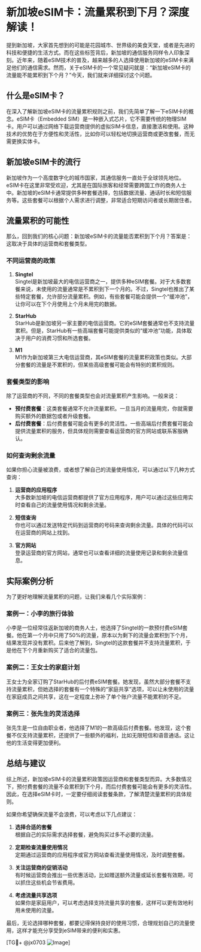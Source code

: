# 新加坡eSIM卡：流量累积到下月？深度解读！

提到新加坡，大家首先想到的可能是花园城市、世界级的美食天堂，或者是先进的科技和便捷的生活方式。而在这些标签背后，新加坡的通信服务同样令人印象深刻。近年来，随着eSIM技术的普及，越来越多的人选择使用新加坡的eSIM卡来满足他们的通信需求。然而，关于eSIM卡的一个常见疑问就是：“新加坡eSIM卡的流量能不能累积到下个月？”今天，我们就来详细探讨这个问题。

## 什么是eSIM卡？

在深入了解新加坡eSIM卡的流量累积规则之前，我们先简单了解一下eSIM卡的概念。eSIM卡（Embedded SIM）是一种嵌入式芯片，它不需要传统的物理SIM卡。用户可以通过网络下载运营商提供的虚拟SIM卡信息，直接激活和使用。这种技术的优势在于方便性和灵活性，比如你可以轻松地切换运营商或更改套餐，而无需更换实体卡。

## 新加坡eSIM卡的流行

新加坡作为一个高度数字化的城市国家，其通信服务一直处于全球领先地位。eSIM卡在这里非常受欢迎，尤其是在国际旅客和经常需要跨国工作的商务人士中。新加坡的eSIM卡通常提供多种套餐选择，包括数据流量、通话时长和短信服务等。这些套餐可以根据个人需求进行调整，非常适合短期访问者或长期居住者。

## 流量累积的可能性

那么，回到我们的核心问题：新加坡eSIM卡的流量能否累积到下个月？答案是：这取决于具体的运营商和套餐类型。

### 不同运营商的政策

1. **Singtel**  
   Singtel是新加坡最大的电信运营商之一，提供多种eSIM套餐。对于大多数套餐来说，未使用的流量通常是不累积到下一个月的。不过，Singtel也推出了某些特定套餐，允许部分流量累积。例如，有些套餐可能会提供一个“缓冲池”，让你可以在下个月使用上个月未用完的数据。

2. **StarHub**  
   StarHub是新加坡另一家主要的电信运营商。它的eSIM套餐通常也不支持流量累积。但是，StarHub有一些高端套餐可能提供类似的“缓冲池”功能，具体取决于用户的消费习惯和所选套餐。

3. **M1**  
   M1作为新加坡第三大电信运营商，其eSIM套餐的流量累积政策也类似。大部分套餐的流量是不累积的，但某些高级套餐可能会有特别的累积规则。

### 套餐类型的影响

除了运营商的不同，不同的套餐类型也会对流量累积产生影响。一般来说：

- **预付费套餐**：这类套餐通常不允许流量累积。一旦当月的流量用完，你就需要购买额外的数据包或者升级套餐。
- **后付费套餐**：后付费套餐可能会有更多的灵活性。一些高端后付费套餐可能会提供流量累积的服务，但具体规则需要查看运营商的官方网站或联系客服确认。

### 如何查询剩余流量

如果你担心流量被浪费，或者想了解自己的流量使用情况，可以通过以下几种方式查询：

1. **运营商的应用程序**  
   大多数新加坡的电信运营商都提供了官方应用程序，用户可以通过这些应用实时查看自己的流量使用情况和剩余流量。

2. **短信查询**  
   你也可以通过发送特定代码到运营商的号码来查询剩余流量。具体的代码可以在运营商的网站上找到。

3. **官方网站**  
   登录运营商的官方网站，通常也可以查看详细的流量使用记录和剩余流量信息。

## 实际案例分析

为了更好地理解流量累积的问题，让我们来看几个实际案例：

### 案例一：小李的旅行体验

小李是一位经常往返新加坡的商务人士，他选择了Singtel的一款预付费eSIM套餐。他在第一个月中只用了50%的流量，原本以为剩下的流量会累积到下个月，结果发现并没有累积。后来他了解到，Singtel的这款套餐并不支持流量累积，于是他在下个月重新购买了适合的流量包。

### 案例二：王女士的家庭计划

王女士为全家订购了StarHub的后付费eSIM套餐。她发现，虽然大部分套餐不支持流量累积，但她选择的套餐有一个特殊的“家庭共享”选项，可以让未使用的流量在家庭成员之间共享，这在一定程度上弥补了单个账户流量不能累积的不足。

### 案例三：张先生的灵活选择

张先生是一位自由职业者，他选择了M1的一款高级后付费套餐。他发现，这个套餐不仅支持流量累积，还提供了一些额外的福利，比如无限短信和语音通话。这让他的生活变得更加便利。

## 总结与建议

综上所述，新加坡eSIM卡的流量累积政策因运营商和套餐类型而异。大多数情况下，预付费套餐的流量不会累积到下个月，而后付费套餐可能会有更多的灵活性。因此，在选择eSIM卡时，一定要仔细阅读套餐条款，了解清楚流量累积的具体规则。

如果你希望确保流量不会浪费，可以考虑以下几点建议：

1. **选择合适的套餐**  
   根据自己的实际需求选择套餐，避免购买过多不必要的流量。

2. **定期检查流量使用情况**  
   定期通过运营商的应用程序或官方网站查看流量使用情况，及时调整套餐。

3. **关注运营商的促销活动**  
   有时候运营商会推出一些优惠活动，比如赠送额外流量或延长套餐有效期，可以抓住这些机会节省费用。

4. **考虑流量共享选项**  
   如果你是家庭用户，可以考虑选择支持流量共享的套餐，这样可以更有效地利用未使用的流量。

最后，无论选择哪种套餐，都要记得保持良好的使用习惯，合理规划自己的流量使用，这样才能充分享受到eSIM带来的便利和实惠。

[TG💪+ @jx0703 ![Image](https://github.com/user-attachments/assets/dbca1d08-cadb-493c-b0ec-ad6f7a83f270)]
